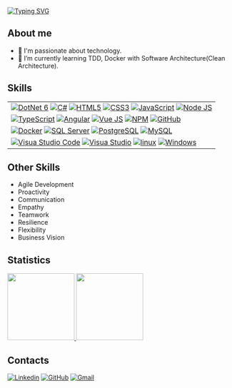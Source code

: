 [![Typing SVG](https://readme-typing-svg.demolab.com?font=Fira+Code&size=30&pause=1000&random=false&width=435&lines=Hello%2C+I'm+Paulo+Alves++;Full+Stack+Developer)](https://git.io/typing-svg)

## About me

- 🔭 I'm passionate about technology.
- 🌱 I’m currently learning TDD, Docker with Software Architecture(Clean Architecture).

## Skills

<p>
<table align="justify">
    <tr>
        <td>
            <a href="https://learn.microsoft.com/pt-br/dotnet/"><img alt="DotNet 6" src="https://img.shields.io/badge/.NET-5C2D91?logo=.net&logoColor=white&style=for-the-badge" /></a>
            <a href="https://learn.microsoft.com/pt-br/dotnet/csharp/programming-guide/"><img alt="C#" src="https://img.shields.io/badge/C%23-239120?logo=c-sharp&logoColor=white&style=for-the-badge" /></a>
            <a href="https://www.w3schools.com/html/"><img alt="HTML5" src="https://img.shields.io/badge/html5-%23E34F26.svg?style=for-the-badge&logo=html5&logoColor=white" /></a>
            <a href="https://www.w3schools.com/css/"><img alt="CSS3" src="https://img.shields.io/badge/css3-%231572B6.svg?style=for-the-badge&logo=css3&logoColor=white" /></a>
            <a href="https://developer.mozilla.org/pt-BR/docs/Web/JavaScript"><img alt="JavaScript" src="https://img.shields.io/badge/javascript-%23323330.svg?style=for-the-badge&logo=javascript&logoColor=%23F7DF1E" /></a>
            <a href="https://nodejs.org/en"><img alt="Node JS" src="https://img.shields.io/badge/node.js-6DA55F?style=for-the-badge&logo=node.js&logoColor=white" /></a>
        </td>
    </tr>
    <tr>
        <td>
            <a href="https://www.typescriptlang.org/"><img alt="TypeScript" src="https://img.shields.io/badge/typescript-%23007ACC.svg?style=for-the-badge&logo=typescript&logoColor=white" /></a>
            <a href="https://angular.io/"><img alt="Angular" src="https://img.shields.io/badge/angular-%23DD0031.svg?style=for-the-badge&logo=angular&logoColor=white" /></a>
            <a href="https://vuejs.org/"><img alt="Vue JS" src="https://img.shields.io/badge/vuejs-%2335495e.svg?style=for-the-badge&logo=vuedotjs&logoColor=%234FC08D" /></a>
            <a href="https://www.npmjs.com/"><img alt="NPM" src="https://img.shields.io/badge/NPM-%23CB3837.svg?style=for-the-badge&logo=npm&logoColor=white" /></a>
            <a href="https://github.com/"><img alt="GitHub" src="https://img.shields.io/badge/github-%23121011.svg?style=for-the-badge&logo=github&logoColor=white" /></a>
        </td>
    </tr>
    <tr>
        <td>
            <a href="https://www.docker.com/"><img alt="Docker" src="https://img.shields.io/badge/docker-%230db7ed.svg?style=for-the-badge&logo=docker&logoColor=white" /></a>
            <a href="https://www.microsoft.com/pt-br/sql-server/sql-server-downloads"><img alt="SQL Server" src="https://img.shields.io/badge/Microsoft%20SQL%20Server-CC2927?style=for-the-badge&logo=microsoft%20sql%20server&logoColor=white" /></a>
            <a href="https://www.postgresql.org/"><img alt="PostgreSQL" src="https://img.shields.io/badge/postgres-%23316192.svg?style=for-the-badge&logo=postgresql&logoColor=white" /></a>
            <a href="https://www.mysql.com/"><img alt="MySQL" src="https://img.shields.io/badge/mysql-%2300f.svg?style=for-the-badge&logo=mysql&logoColor=white" /></a>
        </td>
    </tr>
    <tr>
        <td>
            <a href="https://code.visualstudio.com/"><img alt="Visua Studio Code" src="https://img.shields.io/badge/Visual%20Studio%20Code-0078d7.svg?style=for-the-badge&logo=visual-studio-code&logoColor=white" /></a>
            <a href="https://visualstudio.microsoft.com/pt-br/"><img alt="Visua Studio" src="https://img.shields.io/badge/Visual%20Studio-5C2D91.svg?style=for-the-badge&logo=visual-studio&logoColor=white" /></a>
            <a href="https://www.linux.org/"><img alt="linux" src="https://img.shields.io/badge/Linux-FCC624?style=for-the-badge&logo=linux&logoColor=black" /></a>
            <a href="https://www.microsoft.com/pt-br/windows/?r=1"><img alt="Windows" src="https://img.shields.io/badge/Windows-0078D6?style=for-the-badge&logo=windows&logoColor=white" /></a>
        </td>
    </tr>
</table>  
</p>

## Other Skills

- Agile Development
- Proactivity
- Communication
- Empathy
- Teamwork
- Resilience
- Flexibility
- Business Vision

## Statistics

<p align="justify">
  <a href="https://github.com/pauloamjdeveloper/github-readme-stats">
    <img height="150" src="https://github-readme-stats.vercel.app/api?username=pauloamjdeveloper&show_icons=true&theme=tokyonight" />
  </a>
   <a href="https://github.com/pauloamjdeveloper/github-readme-stats">
    <img height="150" src="https://github-readme-stats.vercel.app/api/top-langs/?username=pauloamjdeveloper&layout=compact&theme=tokyonight" />
  </a>  
</p>

## Contacts

<p align="justify">
   <a href="https://www.linkedin.com/in/paulo-alves3486"><img alt="Linkedin" src="https://img.shields.io/badge/linkedin-%230077B5.svg?style=for-the-badge&logo=linkedin&logoColor=white" /></a>
    <a href="https://github.com/pauloamjdeveloper"><img alt="GitHub" src="https://img.shields.io/badge/github-%23121011.svg?style=for-the-badge&logo=github&logoColor=white" /></a>
    <a href="mailto:pj38alves@gmail.com"><img alt="Gmail" src="https://img.shields.io/badge/Gmail-D14836?style=for-the-badge&logo=gmail&logoColor=white" /></a>  
</p>

<!---
pamjdeveloper/pamjdeveloper is a ✨ special ✨ repository because its `README.md` (this file) appears on your GitHub profile.
You can click the Preview link to take a look at your changes.
--->

<!---
- 👋 Hi, I’m Paulo Alves
- 👀 I’m interested in ...
- 🌱 I’m currently learning ...
- 💞️ I’m looking to collaborate on ...
- 📫 How to reach me ...
--->
